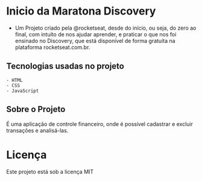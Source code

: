 # Inicio da Maratona Discovery
  - Um Projeto criado pela @rocketseat, desde do início, ou seja, do zero ao final, com intuíto de nos ajudar aprender, e praticar o que nos foi ensinado no Discovery, que está disponível de forma gratuíta na plataforma rocketseat.com.br.

  ## Tecnologias usadas no projeto
    - HTML
    - CSS
    - JavaScript

  ## Sobre o Projeto
  É uma aplicação de controle financeiro, onde é possível cadastrar e excluir transações e analisá-las.
   
# Licença
  Este projeto está sob a licença <a src="https://github.com/rocketseat-education/maratona-discover-01/blob/main/LICENSE.md">MIT</a>